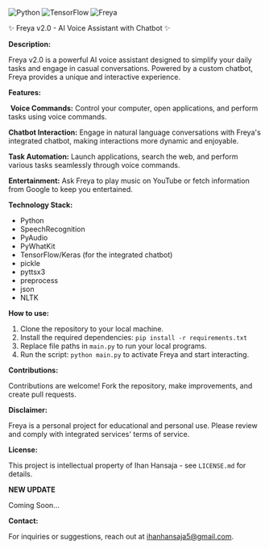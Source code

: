![Python](https://img.shields.io/badge/Python-v3.11-3776AB?style=for-the-badge&logo=Python) ![TensorFlow](https://img.shields.io/badge/TensorFlow-keras-FF6F00?style=for-the-badge&logo=TensorFlow) ![Freya](https://img.shields.io/badge/Freya-v2.11-CC0000?style=for-the-badge&logo=Dependabot)


✨ Freya v2.0 - AI Voice Assistant with Chatbot ✨

**Description:**

Freya v2.0 is a powerful AI voice assistant designed to simplify your daily tasks and engage in casual conversations. Powered by a custom chatbot, Freya provides a unique and interactive experience.

**Features:**

️ **Voice Commands:** Control your computer, open applications, and perform tasks using voice commands.

 **Chatbot Interaction:** Engage in natural language conversations with Freya's integrated chatbot, making interactions more dynamic and enjoyable.
 
 **Task Automation:** Launch applications, search the web, and perform various tasks seamlessly through voice commands.
 
 **Entertainment:** Ask Freya to play music on YouTube or fetch information from Google to keep you entertained.

**Technology Stack:**

*   Python
*   SpeechRecognition
*   PyAudio
*   PyWhatKit
*   TensorFlow/Keras (for the integrated chatbot)
*   pickle
*   pyttsx3
*   preprocess
*   json
*   NLTK

**How to use:**

1. Clone the repository to your local machine.
2. Install the required dependencies: `pip install -r requirements.txt`
3. Replace file paths in `main.py` to run your local programs.
4. Run the script: `python main.py` to activate Freya and start interacting.

**Contributions:**

Contributions are welcome! Fork the repository, make improvements, and create pull requests.

**Disclaimer:**

Freya is a personal project for educational and personal use. Please review and comply with integrated services' terms of service.

**License:**

This project is intellectual property of Ihan Hansaja - see `LICENSE.md` for details.

**NEW UPDATE**

Coming Soon...

**Contact:**

For inquiries or suggestions, reach out at ihanhansaja5@gmail.com.
